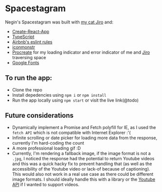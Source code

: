 # Spacestagram

Negin's Spacestagram was built with [my cat Jiro](https://i.imgur.com/QVvbu5r.png) and:

- [Create-React-App](https://reactjs.org/docs/create-a-new-react-app.html)
- [TypeScript](https://www.typescriptlang.org/)
- [Airbnb's eslint rules](https://github.com/airbnb/javascript/tree/master/packages/eslint-config-airbnb)
- [iconmonstr](https://iconmonstr.com/license/)
- [Procreate](https://procreate.art/) for my loading indicator and error indicator of me and [Jiro](https://i.imgur.com/QVvbu5r.png) traversing space
- [Google Fonts](https://fonts.google.com/)

## To run the app:

- Clone the repo
- Install depedencies using `npm i` or `npm install`
- Run the app locally using `npm start` or visit the live link(@todo)

## Future considerations

- Dynamically implement a Promise and Fetch polyfill for IE, as I used the `fetch API` which is not compatible with Internet Explorer :'(
- Infinite scrolling or date picker for loading more data from the response, currently I'm hard-coding the count
- A more professional loading gif :D
- Currently, I'm rendering a fallback image, if the image format is not a `.jpg`, I noticed the response had the potential to return Youtube videos and this was a quick hacky fix to prevent handling that (as well as the accessibility of the Youtube video or lack-of because of captioning). This would also not work in a real use case as there could be different image formats. I should ideally handle this with a library or the [Youtube API](https://developers.google.com/youtube/iframe_api_reference#Getting_Started) if I wanted to support videos.
